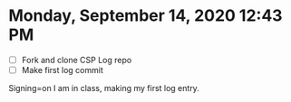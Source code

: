 # Monday, September 14, 2020 12:43 PM
- [ ] Fork and clone CSP Log repo
- [ ] Make first log commit

Signing=on I am in class, making my first log entry.